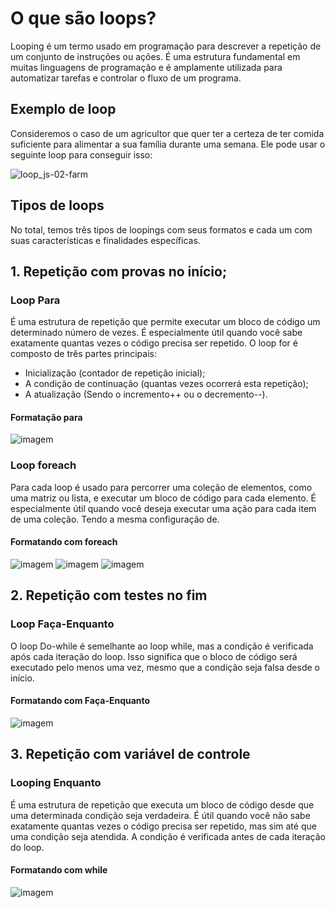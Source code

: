 # O que são loops?
Looping é um termo usado em programação para descrever a repetição de um conjunto de instruções ou ações. É uma estrutura fundamental em muitas linguagens de programação e é amplamente utilizada para automatizar tarefas e controlar o fluxo de um programa. 
## Exemplo de loop
Consideremos o caso de um agricultor que quer ter a certeza de ter comida suficiente para alimentar a sua família durante uma semana. Ele pode usar o seguinte loop para conseguir isso:

![loop_js-02-farm](https://github.com/user-attachments/assets/3b7ce6ff-b7ad-4be8-9600-823d38975ae6)

## Tipos de loops 
No total, temos três tipos de loopings com seus formatos e cada um com suas características e finalidades específicas.
## 1. Repetição com provas no início;
### Loop Para 
É uma estrutura de repetição que permite executar um bloco de código um determinado número de vezes. É especialmente útil quando você sabe exatamente quantas vezes o código precisa ser repetido. O loop for é composto de três partes principais: 
- Inicialização (contador de repetição inicial);
- A condição de continuação (quantas vezes ocorrerá esta repetição);
- A atualização (Sendo o incremento++ ou o decremento--).
#### Formatação para
![imagem](https://github.com/user-attachments/assets/32659e39-a8d5-49d0-b397-490964864623)
### Loop foreach
Para cada loop é usado para percorrer uma coleção de elementos, como uma matriz ou lista, e executar um bloco de código para cada elemento. É especialmente útil quando você deseja executar uma ação para cada item de uma coleção. Tendo a mesma configuração de.
#### Formatando com foreach
![imagem](https://github.com/user-attachments/assets/326e3ede-99d8-47d5-8ef4-915765e45f09)
![imagem](https://github.com/user-attachments/assets/89aea007-e55a-46e9-87d1-3527031da0c9)
![imagem](https://github.com/user-attachments/assets/53b43030-2743-48cc-8c7b-8af47b7d7ef7)
## 2. Repetição com testes no fim
### Loop Faça-Enquanto
O loop Do-while é semelhante ao loop while, mas a condição é verificada após cada iteração do loop. Isso significa que o bloco de código será executado pelo menos uma vez, mesmo que a condição seja falsa desde o início.
#### Formatando com Faça-Enquanto
![imagem](https://github.com/user-attachments/assets/38609721-488c-45d2-bdca-bd961f16392b)
## 3. Repetição com variável de controle
### Looping Enquanto
É uma estrutura de repetição que executa um bloco de código desde que uma determinada condição seja verdadeira. É útil quando você não sabe exatamente quantas vezes o código precisa ser repetido, mas sim até que uma condição seja atendida. A condição é verificada antes de cada iteração do loop.
#### Formatando com while
![imagem](https://github.com/user-attachments/assets/84916dde-926f-4f09-8134-12c88b300aaa)
